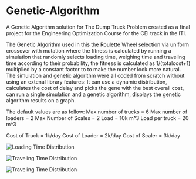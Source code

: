 # Genetic-Algorithm
A Genetic Algorithm solution for The Dump Truck Problem created as a final project for the Engineering Optimization Course for the CEI track in the ITI.

The Genetic Algorithm used in this the Roulette Wheel selection via uniform crossover with mutation where the fitness is calculated by running a simulation that randomly selects loading time, weighing time and traveling time according to their probability, the fitness is calculated as 1/(totalcost+1) multiplied by a constant factor to to make the number look more natural.
The simulation and genetic algorithm were all coded from scratch without using an extenal library
features: It can use a dynamic distribution, calculates the cost of delay and picks the gene with the best overall cost, can run a single simulation and a genetic algorithm, displays the genetic algorithm results on a graph.


The default values are as follow:
Max number of trucks = 6
Max number of loaders = 2
Max Number of Scales = 2
Load = 10k m^3
Load per truck = 20 m^3

Cost of Truck = 1k/day
Cost of Loader = 2k/day
Cost of Scaler = 3k/day

![Loading Time Distribution](https://github.com/CSBebo/Genetic-Algorithm/blob/master/My%20Genetic%20Algorithm%20GUI/Loading%20Time.JPG)

![Traveling Time Distribution](https://github.com/CSBebo/Genetic-Algorithm/blob/master/My%20Genetic%20Algorithm%20GUI/Weighing%20Time.JPG)

![Traveling
Time Distribution](https://github.com/CSBebo/Genetic-Algorithm/blob/master/My%20Genetic%20Algorithm%20GUI/Travel%20Time.JPG)
